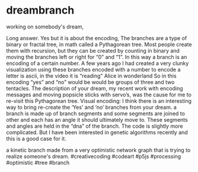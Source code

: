 # dreambranch

working on somebody's dream,

Long answer. Yes but it is about the encoding, 
 The branches are a type of binary or fractal tree, in math called a Pythagorean tree. Most people create them with recursion, but they can be created by counting in binary and moving the branches left or right for “0” and “1”.   In this way a branch is an encoding of a certain number.  A few years ago I had created a very clunky visualization using these branches encoded with a number to encode a letter is ascii, in the video it is “reading” Alice in wonderland
So in this encoding “yes” and “no” would be would be groups of three and two tentacles. 
The description of your dream, my recent work with encoding messages and moving popsicle sticks with servo’s, was the cause for me to re-visit this Pythagorean tree.
Visual encoding: I think there is an interesting way to bring re-create the ‘Yes’ and ‘no’ branches from your dream.  a branch is made up of branch segments and some segments are joined to other and each has an angle it should ultimately move to.  These segments and angles are held in the “dna” of the branch. The code is slightly more complicated. But I have been interested in genetic algorithms recently and this is a good case for it.

a kinetic branch made from a very optimistic network graph that is trying to realize someone's dream. #creativecoding #codeart #p5js #processing #optimistic #tree #branch